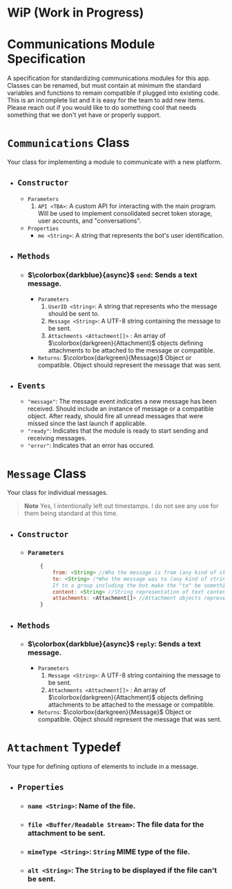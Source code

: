 # WiP (Work in Progress)

# Communications Module Specification

A specification for standardizing communications modules for this app.  Classes can be renamed, but must contain at minimum the standard variables and functions to remain compatible if plugged into existing code.  This is an incomplete list and it is easy for the team to add new items.  Please reach out if you would like to do something cool that needs something that we don't yet have or properly support.

# `Communications` Class

Your class for implementing a module to communicate with a new platform.

- ## `Constructor`
    - `Parameters`
        1. `API <TBA>`: A custom API for interacting with the main program.  Will be used to implement consolidated secret token storage, user accounts, and "conversations".
    - `Properties`
        - `me <String>`: A string that represents the bot's user identification.
- ## `Methods`
    - ### $\colorbox{darkblue}{async}$ `send`: Sends a text message.
        - `Parameters`
            1. `UserID <String>`: A string that represents who the message should be sent to.
            2. `Message <String>`: A UTF-8 string containing the message to be sent.
            3. `Attachments <Attachment[]>` : An array of $\colorbox{darkgreen}{Attachment}$ objects defining attachments to be attached to the message or compatible.
        - `Returns`: $\colorbox{darkgreen}{Message}$ Object or compatible.  Object should represent the message that was sent.

- ## `Events`
    - `"message"`: The message event indicates a new message has been received.  Should include an instance of message or a compatible object.  After ready, should fire all unread messages that were missed since the last launch if applicable.
    - `"ready"`: Indicates that the module is ready to start sending and receiving messages.
    - `"error"`: Indicates that an error has occured.

# `Message` Class

Your class for individual messages.
> **Note**
> Yes, I intentionally left out timestamps.  I do not see any use for them being standard at this time.

- ## `Constructor`
    - ### `Parameters`
        ```js
            {
                from: <String> //Who the message is from (any kind of string identifier).
                to: <String> /*Who the message was to (any kind of string identifier).
                If to a group including the bot make the "to" be something that represents the bot.*/
                content: <String> //String representation of text content of message.
                attachments: <Attachment[]> //Attachment objects representing attachments sent with the message. (Optional)
            }
        ```
- ## `Methods`
    - ### $\colorbox{darkblue}{async}$ `reply`: Sends a text message.
        - `Parameters`
            1. `Message <String>`: A UTF-8 string containing the message to be sent.
            2. `Attachments <Attachment[]>` : An array of $\colorbox{darkgreen}{Attachment}$ objects defining attachments to be attached to the message or compatible.
        - `Returns`: $\colorbox{darkgreen}{Message}$ Object or compatible.  Object should represent the message that was sent.

# `Attachment` Typedef

Your type for defining options of elements to include in a message.

- ## `Properties`
    - ### `name <String>`: Name of the file.
    - ### `file <Buffer/Readable Stream>`: The file data for the attachment to be sent.
    - ### `mimeType <String>`: `String` MIME type of the file.
    - ### `alt <String>`: The `String` to be displayed if the file can't be sent.